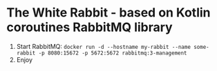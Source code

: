 # The White Rabbit - based on Kotlin coroutines RabbitMQ library

1. Start RabbitMQ:
```docker run -d --hostname my-rabbit --name some-rabbit -p 8080:15672 -p 5672:5672 rabbitmq:3-management```
2. Enjoy